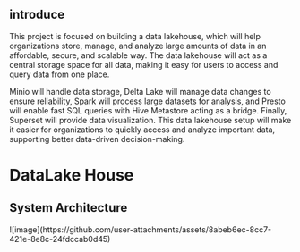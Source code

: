 <h2>introduce </h2>
This project is focused on building a data lakehouse, which will help organizations store, manage, and analyze large amounts of data in an affordable, secure, and scalable way. The data lakehouse will act as a central storage space for all data, making it easy for users to access and query data from one place.

Minio will handle data storage, Delta Lake will manage data changes to ensure reliability, Spark will process large datasets for analysis, and Presto will enable fast SQL queries with Hive Metastore acting as a bridge. Finally, Superset will provide data visualization. This data lakehouse setup will make it easier for organizations to quickly access and analyze important data, supporting better data-driven decision-making.

<h1>DataLake House</h1>

<h2>System Architecture</h2>
![image](https://github.com/user-attachments/assets/8abeb6ec-8cc7-421e-8e8c-24fdccab0d45)
